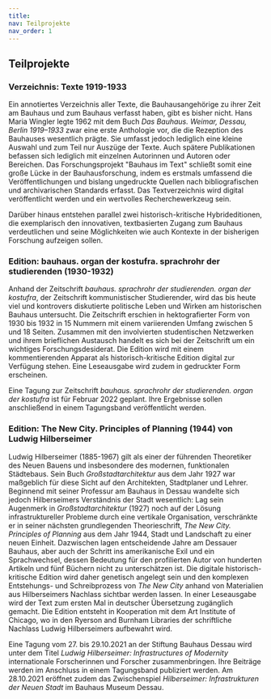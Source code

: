 ```yaml
---
title: 
nav: Teilprojekte
nav_order: 1
---
```


## Teilprojekte

### Verzeichnis: Texte 1919-1933

Ein annotiertes Verzeichnis aller Texte, die Bauhausangehörige zu ihrer Zeit am Bauhaus und zum Bauhaus verfasst 
haben, gibt es bisher nicht. Hans Maria Wingler legte 1962 mit dem Buch *Das Bauhaus. Weimar, Dessau, Berlin 1919–1933* 
zwar eine erste Anthologie vor, die die Rezeption des Bauhauses wesentlich prägte. Sie umfasst jedoch lediglich eine kleine Auswahl 
und zum Teil nur Auszüge der Texte. Auch spätere Publikationen befassen sich lediglich mit einzelnen Autorinnen und Autoren oder 
Bereichen. Das Forschungsprojekt "Bauhaus im Text" schließt somit eine große Lücke in der Bauhausforschung, indem es 
erstmals umfassend die Veröffentlichungen und bislang ungedruckte Quellen nach bibliografischen und archivarischen Standards erfasst. 
Das Textverzeichnis wird digital veröffentlicht werden und ein wertvolles Recherchewerkzeug sein.

Darüber hinaus entstehen parallel zwei historisch-kritische Hybrideditionen, die exemplarisch den 
innovativen, textbasierten Zugang zum Bauhaus verdeutlichen und seine Möglichkeiten wie auch Kontexte in der bisherigen 
Forschung aufzeigen sollen.


### Edition: bauhaus. organ der kostufra. sprachrohr der studierenden (1930-1932)

Anhand der Zeitschrift *bauhaus. sprachrohr der studierenden. organ der kostufra*, der Zeitschrift kommunistischer 
Studierender, wird das bis heute viel und kontrovers diskutierte politische Leben und Wirken am historischen Bauhaus 
untersucht. Die Zeitschrift erschien in hektografierter Form von 1930 bis 1932 in 15 Nummern mit einem variierenden 
Umfang zwischen 5 und 18 Seiten. Zusammen mit den involvierten studentischen Netzwerken und ihrem brieflichen Austausch 
handelt es sich bei der Zeitschrift um ein wichtiges Forschungsdesiderat. Die Edition wird mit einem kommentierenden 
Apparat als historisch-kritische Edition digital zur Verfügung stehen. Eine Leseausgabe wird zudem in gedruckter Form erscheinen. 

Eine Tagung zur Zeitschrift *bauhaus. sprachrohr der studierenden. organ der kostufra* ist für Februar 2022 geplant.
Ihre Ergebnisse sollen anschließend in einem Tagungsband veröffentlicht werden.


### Edition: The New City. Principles of Planning (1944) von Ludwig Hilberseimer

Ludwig Hilberseimer (1885-1967) gilt als einer der führenden Theoretiker des Neuen Bauens und insbesondere des modernen, 
funktionalen Städtebaus. Sein Buch *Großstadtarchitektur* aus dem Jahr 1927 war maßgeblich für diese Sicht auf den Architekten, 
Stadtplaner und Lehrer. Beginnend mit seiner Professur am Bauhaus in Dessau wandelte sich jedoch Hilberseimers Verständnis der 
Stadt wesentlich: Lag sein Augenmerk in *Großstadtarchitektur* (1927) noch auf der Lösung infrastruktureller Probleme durch eine 
vertikale Organisation, verschränkte er in seiner nächsten grundlegenden Theorieschrift, *The New City. Principles of Planning* aus 
dem Jahr 1944, Stadt und Landschaft zu einer neuen Einheit. Dazwischen lagen entscheidende Jahre am Dessauer Bauhaus, aber auch 
der Schritt ins amerikanische Exil und ein Sprachwechsel, dessen Bedeutung für den profilierten Autor von hunderten Artikeln 
und fünf Büchern nicht zu unterschätzen ist. Die digitale historisch-kritische Edition wird daher genetisch angelegt sein und den komplexen 
Entstehungs- und Schreibprozess von *The New City* anhand von Materialien aus Hilberseimers Nachlass sichtbar werden lassen. 
In einer Leseausgabe wird der Text zum ersten Mal in deutscher Übersetzung zugänglich gemacht. Die Edition entsteht in Kooperation 
mit dem Art Institute of Chicago, wo in den Ryerson and Burnham Libraries der schriftliche Nachlass Ludwig Hilberseimers aufbewahrt wird.

Eine Tagung vom 27. bis 29.10.2021 an der Stiftung Bauhaus Dessau wird unter dem Titel *Ludwig Hilberseimer: Infrastructures of 
Modernity* internationale Forscherinnen und Forscher zusammenbringen. Ihre Beiträge werden im Anschluss in einem Tagungsband publiziert werden. 
Am 28.10.2021 eröffnet zudem das Zwischenspiel *Hilberseimer: Infrastrukturen der Neuen Stadt* im Bauhaus Museum Dessau.
